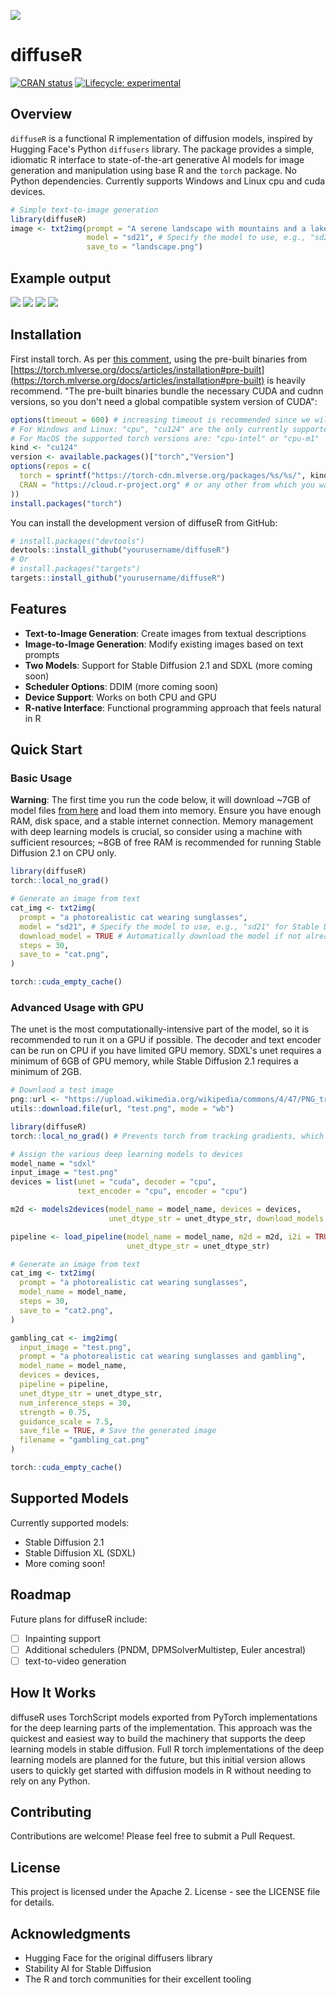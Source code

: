 ![](man/figures/diffuseRlogo.png)

# diffuseR

[![CRAN status](https://www.r-pkg.org/badges/version/diffuseR)](https://CRAN.R-project.org/package=diffuseR)
[![Lifecycle: experimental](https://img.shields.io/badge/lifecycle-experimental-orange.svg)](https://lifecycle.r-lib.org/articles/stages.html#experimental)

## Overview

`diffuseR` is a functional R implementation of diffusion models, inspired by Hugging Face's Python `diffusers` library. The package provides a simple, idiomatic R interface to state-of-the-art generative AI models for image generation and manipulation using base R and the `torch` package. No Python dependencies. Currently supports Windows and Linux cpu and cuda devices.

```r
# Simple text-to-image generation
library(diffuseR)
image <- txt2img(prompt = "A serene landscape with mountains and a lake at sunset",
                 model = "sd21", # Specify the model to use, e.g., "sd21" for Stable Diffusion 2.1
                 save_to = "landscape.png")
```

## Example output

![](man/figures/20250528_165522_Calvin_and_Hobbes_on_a_beach__Calvin_wearing_a_red.png)
![](man/figures/20250528_200344_Calvin_and_Hobbes_on_a_beach__Calvin_wearing_a_red.png)
![](man/figures/20250529_000111_A_majestic_red_fox_standing_on_a_moss_covered_log_.png)
![](man/figures/20250529_002833_Hulk_Hogan_standing_on_a_moss_covered_log_in_an_an.png)

## Installation

First install torch. As per [this comment](https://github.com/mlverse/torch/issues/1198#issuecomment-2419363312), using the pre-built binaries from [https://torch.mlverse.org/docs/articles/installation#pre-built](https://torch.mlverse.org/docs/articles/installation#pre-built) is heavily recommend. "The pre-built binaries bundle the necessary CUDA and cudnn versions, so you don't need a global compatible system version of CUDA":

```r
options(timeout = 600) # increasing timeout is recommended since we will be downloading a 2GB file.
# For Windows and Linux: "cpu", "cu124" are the only currently supported
# For MacOS the supported torch versions are: "cpu-intel" or "cpu-m1"
kind <- "cu124"
version <- available.packages()["torch","Version"]
options(repos = c(
  torch = sprintf("https://torch-cdn.mlverse.org/packages/%s/%s/", kind, version),
  CRAN = "https://cloud.r-project.org" # or any other from which you want to install the other R dependencies.
))
install.packages("torch")
```

You can install the development version of diffuseR from GitHub:

```r
# install.packages("devtools")
devtools::install_github("yourusername/diffuseR")
# Or
# install.packages("targets")
targets::install_github("yourusername/diffuseR")
```

## Features

- **Text-to-Image Generation**: Create images from textual descriptions
- **Image-to-Image Generation**: Modify existing images based on text prompts
- **Two Models**: Support for Stable Diffusion 2.1 and SDXL (more coming soon)
- **Scheduler Options**: DDIM (more coming soon)
- **Device Support**: Works on both CPU and GPU
- **R-native Interface**: Functional programming approach that feels natural in R

## Quick Start

### Basic Usage

**Warning**: The first time you run the code below, it will download ~7GB of model files [from here](https://huggingface.co/cornball-ai/sd21-R/tree/main) and load them into memory. Ensure you have enough RAM, disk space, and a stable internet connection. Memory management with deep learning models is crucial, so consider using a machine with sufficient resources; ~8GB of free RAM is recommended for running Stable Diffusion 2.1 on CPU only.

```r
library(diffuseR)
torch::local_no_grad()

# Generate an image from text
cat_img <- txt2img(
  prompt = "a photorealistic cat wearing sunglasses",
  model = "sd21", # Specify the model to use, e.g., "sd21" for Stable Diffusion 2.1
  download_model = TRUE # Automatically download the model if not already present
  steps = 30,
  save_to = "cat.png",
)

torch::cuda_empty_cache()
```

### Advanced Usage with GPU

The unet is the most computationally-intensive part of the model, so it is recommended to run it on a GPU if possible. The decoder and text encoder can be run on CPU if you have limited GPU memory. SDXL's unet requires a minimum of 6GB of GPU memory, while Stable Diffusion 2.1 requires a minimum of 2GB.

```r
# Downlaod a test image
png::url <- "https://upload.wikimedia.org/wikipedia/commons/4/47/PNG_transparency_demonstration_1.png"
utils::download.file(url, "test.png", mode = "wb")

library(diffuseR)
torch::local_no_grad() # Prevents torch from tracking gradients, which is not needed for inference

# Assign the various deep learning models to devices
model_name = "sdxl"
input_image = "test.png"
devices = list(unet = "cuda", decoder = "cpu",
               text_encoder = "cpu", encoder = "cpu")

m2d <- models2devices(model_name = model_name, devices = devices,
                      unet_dtype_str = unet_dtype_str, download_models = TRUE)

pipeline <- load_pipeline(model_name = model_name, m2d = m2d, i2i = TRUE,
                          unet_dtype_str = unet_dtype_str)

# Generate an image from text
cat_img <- txt2img(
  prompt = "a photorealistic cat wearing sunglasses",
  model_name = model_name,
  steps = 30,
  save_to = "cat2.png",
)

gambling_cat <- img2img(
  input_image = "test.png",
  prompt = "a photorealistic cat wearing sunglasses and gambling",
  model_name = model_name,
  devices = devices,
  pipeline = pipeline,
  unet_dtype_str = unet_dtype_str,
  num_inference_steps = 30,
  strength = 0.75,
  guidance_scale = 7.5,
  save_file = TRUE, # Save the generated image
  filename = "gambling_cat.png"
)

torch::cuda_empty_cache()
```

## Supported Models

Currently supported models:

- Stable Diffusion 2.1
- Stable Diffusion XL (SDXL)
- More coming soon!

## Roadmap

Future plans for diffuseR include:

- [ ] Inpainting support
- [ ] Additional schedulers (PNDM, DPMSolverMultistep, Euler ancestral)
- [ ] text-to-video generation

## How It Works

diffuseR uses TorchScript models exported from PyTorch implementations for the deep learning parts of the implementation. This approach was the quickest and easiest way to build the machinery that supports the deep learning models in stable diffusion. Full R torch implementations of the deep learning models are planned for the future, but this initial version allows users to quickly get started with diffusion models in R without needing to rely on any Python.

## Contributing

Contributions are welcome! Please feel free to submit a Pull Request.

## License

This project is licensed under the Apache 2. License - see the LICENSE file for details.

## Acknowledgments

- Hugging Face for the original diffusers library
- Stability AI for Stable Diffusion
- The R and torch communities for their excellent tooling
